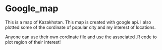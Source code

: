 # Google_map

This is a map of Kazakhstan. This map is created with google api. I also plotted some of the cordinate
of popular city and my interest of locations.

Anyone can use their own cordinate file and use the associated .R code to plot region of their interest!
